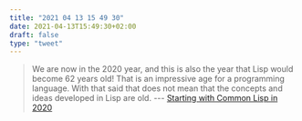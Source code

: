 ```yaml
---
title: "2021 04 13 15 49 30"
date: 2021-04-13T15:49:30+02:00
draft: false
type: "tweet"
---
```

> We are now in the 2020 year, and this is also the year that Lisp would become 62 years old! That is an impressive age for a programming language. With that said that does not mean that the concepts and ideas developed in Lisp are old. --- [Starting with Common Lisp in 2020](https://dnaeon.github.io/starting-with-common-lisp-in-2020/)
